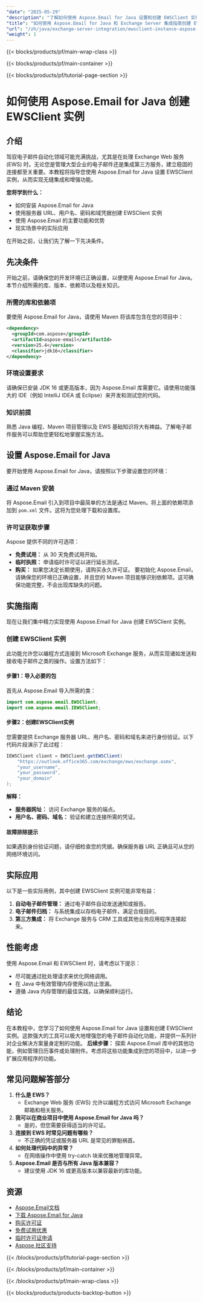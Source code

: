 ```yaml
---
"date": "2025-05-29"
"description": "了解如何使用 Aspose.Email for Java 设置和创建 EWSClient 实例，实现无缝的 Exchange 服务器集成和增强的电子邮件自动化。"
"title": "如何使用 Aspose.Email for Java 和 Exchange Server 集成指南创建 EWSClient 实例"
"url": "/zh/java/exchange-server-integration/ewsclient-instance-aspose-email-java/"
"weight": 1
---
```


{{< blocks/products/pf/main-wrap-class >}}

{{< blocks/products/pf/main-container >}}

{{< blocks/products/pf/tutorial-page-section >}}
# 如何使用 Aspose.Email for Java 创建 EWSClient 实例
## 介绍
驾驭电子邮件自动化领域可能充满挑战，尤其是在处理 Exchange Web 服务 (EWS) 时。无论您是管理大型企业的电子邮件还是集成第三方服务，建立稳固的连接都至关重要。本教程将指导您使用 Aspose.Email for Java 设置 EWSClient 实例，从而实现无缝集成和增强功能。

**您将学到什么：**
- 如何安装 Aspose.Email for Java
- 使用服务器 URL、用户名、密码和域凭据创建 EWSClient 实例
- 使用 Aspose.Email 的主要功能和优势
- 现实场景中的实际应用

在开始之前，让我们先了解一下先决条件。
## 先决条件
开始之前，请确保您的开发环境已正确设置，以便使用 Aspose.Email for Java。本节介绍所需的库、版本、依赖项以及相关知识。
### 所需的库和依赖项
要使用 Aspose.Email for Java，请使用 Maven 将该库包含在您的项目中：
```xml
<dependency>
  <groupId>com.aspose</groupId>
  <artifactId>aspose-email</artifactId>
  <version>25.4</version>
  <classifier>jdk16</classifier>
</dependency>
```
### 环境设置要求
请确保已安装 JDK 16 或更高版本，因为 Aspose.Email 库需要它。请使用功能强大的 IDE（例如 IntelliJ IDEA 或 Eclipse）来开发和测试您的代码。
### 知识前提
熟悉 Java 编程、Maven 项目管理以及 EWS 基础知识将大有裨益。了解电子邮件服务可以帮助您更轻松地掌握实施方法。
## 设置 Aspose.Email for Java
要开始使用 Aspose.Email for Java，请按照以下步骤设置您的环境：
### 通过 Maven 安装
将 Aspose.Email 引入到项目中最简单的方法是通过 Maven。将上面的依赖项添加到 `pom.xml` 文件。这将为您处理下载和设置库。
### 许可证获取步骤
Aspose 提供不同的许可选项：
- **免费试用：** 从 30 天免费试用开始。
- **临时执照：** 申请临时许可证以进行延长测试。
- **购买：** 如果您决定长期使用，请购买永久许可证。
要初始化 Aspose.Email，请确保您的环境已正确设置，并且您的 Maven 项目能够识别依赖项。这可确保功能完整，不会出现库缺失的问题。
## 实施指南
现在让我们集中精力实现使用 Aspose.Email for Java 创建 EWSClient 实例。
### 创建 EWSClient 实例
此功能允许您以编程方式连接到 Microsoft Exchange 服务，从而实现诸如发送和接收电子邮件之类的操作。设置方法如下：
#### 步骤1：导入必要的包
首先从 Aspose.Email 导入所需的类：
```java
import com.aspose.email.EWSClient;
import com.aspose.email.IEWSClient;
```
#### 步骤2：创建EWSClient实例
您需要提供 Exchange 服务器 URL、用户名、密码和域名来进行身份验证。以下代码片段演示了此过程：
```java
IEWSClient client = EWSClient.getEWSClient(
    "https://outlook.office365.com/exchange/ews/exchange.asmx",
    "your_username",
    "your_password",
    "your_domain"
);
```
**解释：**
- **服务器网址：** 访问 Exchange 服务的端点。
- **用户名、密码、域名：** 验证和建立连接所需的凭证。
#### 故障排除提示
如果遇到身份验证问题，请仔细检查您的凭据。确保服务器 URL 正确且可从您的网络环境访问。
## 实际应用
以下是一些实际用例，其中创建 EWSClient 实例可能非常有益：
1. **自动电子邮件管理：** 通过电子邮件自动发送通知或报告。
2. **电子邮件归档：** 与系统集成以存档电子邮件，满足合规目的。
3. **第三方集成：** 将 Exchange 服务与 CRM 工具或其他业务应用程序连接起来。
## 性能考虑
使用 Aspose.Email 和 EWSClient 时，请考虑以下提示：
- 尽可能通过批处理请求来优化网络调用。
- 在 Java 中有效管理内存使用以防止泄漏。
- 遵循 Java 内存管理的最佳实践，以确保顺利运行。
## 结论
在本教程中，您学习了如何使用 Aspose.Email for Java 设置和创建 EWSClient 实例。这款强大的工具可以极大地增强您的电子邮件自动化功能，并提供一系列针对企业解决方案量身定制的功能。
**后续步骤：**
探索 Aspose.Email 库中的其他功能，例如管理日历事件或处理附件。考虑将这些功能集成到您的项目中，以进一步扩展应用程序的功能。
## 常见问题解答部分
1. **什么是 EWS？**
   - Exchange Web 服务 (EWS) 允许以编程方式访问 Microsoft Exchange 邮箱和相关服务。
2. **我可以在商业项目中使用 Aspose.Email for Java 吗？**
   - 是的，但您需要获得适当的许可证。
3. **连接到 EWS 时常见问题有哪些？**
   - 不正确的凭证或服务器 URL 是常见的罪魁祸首。
4. **如何处理代码中的异常？**
   - 在网络操作中使用 try-catch 块来优雅地管理异常。
5. **Aspose.Email 是否与所有 Java 版本兼容？**
   - 建议使用 JDK 16 或更高版本以兼容最新的库功能。
## 资源
- [Aspose.Email文档](https://reference.aspose.com/email/java/)
- [下载 Aspose.Email for Java](https://releases.aspose.com/email/java/)
- [购买许可证](https://purchase.aspose.com/buy)
- [免费试用优惠](https://releases.aspose.com/email/java/)
- [临时许可证申请](https://purchase.aspose.com/temporary-license/)
- [Aspose 社区支持](https://forum.aspose.com/c/email/10)

{{< /blocks/products/pf/tutorial-page-section >}}

{{< /blocks/products/pf/main-container >}}

{{< /blocks/products/pf/main-wrap-class >}}

{{< blocks/products/products-backtop-button >}}